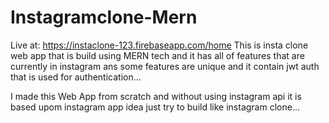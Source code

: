 # Instagramclone-Mern

Live at: https://instaclone-123.firebaseapp.com/home
This is insta clone web app that is build using MERN tech and
it has all of features that are currently in instagram 
ans some features are unique and it contain jwt auth that is 
used for authentication...


I made this Web App from scratch and without using instagram api it is based upom instagram app idea
just try to build like instagram clone...

